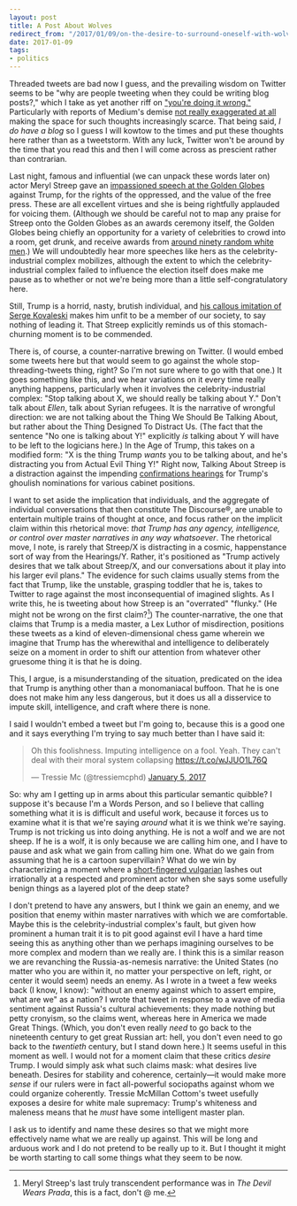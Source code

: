 ```yaml
---
layout: post
title: A Post About Wolves
redirect_from: "/2017/01/09/on-the-desire-to-surround-oneself-with-wolves/"
date: 2017-01-09
tags:
- politics
---
```


Threaded tweets are bad now I guess, and the prevailing wisdom on Twitter seems to be "why are people tweeting when they could be writing blog posts?," which I take as yet another riff on ["you're doing it wrong."](https://theawl.com/youre-doing-it-wrong-b3363f192982#.qfsuifs7v) Particularly with reports of Medium's demise [not really exaggerated at all](https://blog.medium.com/renewing-mediums-focus-98f374a960be#.tkj9k8329) making the space for such thoughts increasingly scarce. That being said, *I do have a blog* so I guess I will kowtow to the times and put these thoughts here rather than as a tweetstorm. With any luck, Twitter won't be around by the time that you read this and then I will come across as prescient rather than contrarian.

Last night, famous and influential (we can unpack these words later on) actor Meryl Streep gave an [impassioned speech at the Golden Globes](https://www.washingtonpost.com/news/arts-and-entertainment/wp/2017/01/08/meryl-streep-called-out-donald-trump-at-the-golden-globes-read-her-speech-here/) against Trump, for the rights of the oppressed, and the value of the free press. These are all excellent virtues and she is being rightfully applauded for voicing them. (Although we should be careful not to map any praise for Streep onto the Golden Globes as an awards ceremony itself, the Golden Globes being chiefly an opportunity for a variety of celebrities to crowd into a room, get drunk, and receive awards from [around ninety random white men](http://www.vox.com/2016/1/10/10741076/golden-globes-2016-hfpa-explained).) We will undoubtedly hear more speeches like hers as the celebrity-industrial complex mobilizes, although the extent to which the celebrity-industrial complex failed to influence the election itself does make me pause as to whether or not we're being more than a little self-congratulatory here.

Still, Trump is a horrid, nasty, brutish individual, and [his callous imitation of Serge Kovaleski](https://www.washingtonpost.com/news/fact-checker/wp/2016/08/02/donald-trumps-revisionist-history-of-mocking-a-disabled-reporter/) makes him unfit to be a member of our society, to say nothing of leading it. That Streep explicitly reminds us of this stomach-churning moment is to be commended.

There is, of course, a counter-narrative brewing on Twitter. (I would embed some tweets here but that would seem to go against the whole stop-threading-tweets thing, right? So I'm not sure where to go with that one.) It goes something like this, and we hear variations on it every time really anything happens, particularly when it involves the celebrity-industrial complex: "Stop talking about X, we should really be talking about Y." Don't talk about *Ellen*, talk about Syrian refugees. It is the narrative of wrongful direction: we are not talking about the Thing We Should Be Talking About, but rather about the Thing Designed To Distract Us. (The fact that the sentence "No one is talking about Y!" explicitly *is* talking about Y will have to be left to the logicians here.) In the Age of Trump, this takes on a modified form: "X is the thing Trump *wants* you to be talking about, and he's distracting you from Actual Evil Thing Y!" Right now, Talking About Streep is a distraction against the impending [confirmations hearings](http://www.nytimes.com/2017/01/09/us/politics/confirmation-hearings-trump-press-conference.html) for Trump's ghoulish nominations for various cabinet positions.

I want to set aside the implication that individuals, and the aggregate of individual conversations that then constitute The Discourse®, are unable to entertain multiple trains of thought at once, and focus rather on the implicit claim within this rhetorical move: *that Trump has any agency, intelligence, or control over master narratives in any way whatsoever*. The rhetorical move, I note, is rarely that Streep/X is distracting in a cosmic, happenstance sort of way from the Hearings/Y. Rather, it's positioned as "Trump actively desires that we talk about Streep/X, and our conversations about it play into his larger evil plans." The evidence for such claims usually stems from the fact that Trump, like the unstable, grasping toddler that he is, takes to Twitter to rage against the most inconsequential of imagined slights. As I write this, he is tweeting about how Streep is an "overrated" "flunky." (He might not be wrong on the first claim?[^1]) The counter-narrative, the one that claims that Trump is a media master, a Lex Luthor of misdirection, positions these tweets as a kind of eleven-dimensional chess game wherein we imagine that Trump has the wherewithal and intelligence to deliberately seize on a moment in order to shift our attention from whatever other gruesome thing it is that he is doing.

This, I argue, is a misunderstanding of the situation, predicated on the idea that Trump is anything other than a monomaniacal buffoon. That he is one does not make him any less dangerous, but it does us all a disservice to impute skill, intelligence, and craft where there is none.

I said I wouldn't embed a tweet but I'm going to, because this is a good one and it says everything I'm trying to say much better than I have said it:

<blockquote class="twitter-tweet" data-lang="en"><p lang="en" dir="ltr">Oh this foolishness. Imputing intelligence on a fool. Yeah. They can&#39;t deal with their moral system collapsing <a href="https://t.co/wJJUO1L76Q">https://t.co/wJJUO1L76Q</a></p>&mdash; Tressie Mc (@tressiemcphd) <a href="https://twitter.com/tressiemcphd/status/817102678153134081">January 5, 2017</a></blockquote>
<script async src="//platform.twitter.com/widgets.js" charset="utf-8"></script>

So: why am I getting up in arms about this particular semantic quibble? I suppose it's because I'm a Words Person, and so I believe that calling something what it is is difficult and useful work, because it forces us to examine what it is that we're saying *around* what it is we think we're saying. Trump is not tricking us into doing anything. He is not a wolf and we are not sheep. If he is a wolf, it is only because we are calling him one, and I have to pause and ask what we gain from calling him one. What do we gain from assuming that he is a cartoon supervillain? What do we win by characterizing a moment where a [short-fingered vulgarian](http://people.com/politics/trump-graydon-carter-feud-vanity-fair-editor-anna-wintour/) lashes out irrationally at a respected and prominent actor when she says some usefully benign things as a layered plot of the deep state?

I don't pretend to have any answers, but I think we gain an enemy, and we position that enemy within master narratives with which we are comfortable. Maybe this is the celebrity-industrial complex's fault, but given how prominent a human trait it is to pit good against evil I have a hard time seeing this as anything other than we perhaps imagining ourselves to be more complex and modern than we really are. I think this is a similar reason we are revanching the Russia-as-nemesis narrative: the United States (no matter who you are within it, no matter your perspective on left, right, or center it would seem) needs an enemy. As I wrote in a tweet a few weeks back (I know, I know): "without an enemy against which to assert empire, what are we" as a nation? I wrote that tweet in response to a wave of media sentiment against Russia's cultural achievements: they made nothing but petty cronyism, so the claims went, whereas here in America we made Great Things. (Which, you don't even really *need* to go back to the nineteenth century to get great Russian art: hell, you don't even need to go back to the *twentieth* century, but I stand down here.) It seems useful in this moment as well. I would not for a moment claim that these critics *desire* Trump. I would simply ask what such claims mask: what desires live beneath. Desires for stability and coherence, certainly—it would make more *sense* if our rulers were in fact all-powerful sociopaths against whom we could organize coherently. Tressie McMillan Cottom's tweet usefully exposes a desire for white male supremacy: Trump's whiteness and maleness means that he *must* have some intelligent master plan.

I ask us to identify and name these desires so that we might more effectively name what we are really up against. This will be long and arduous work and I do not pretend to be really up to it. But I thought it might be worth starting to call some things what they seem to be now.

[^1]: Meryl Streep's last truly transcendent performance was in *The Devil Wears Prada*, this is a fact, don't @ me.
